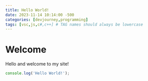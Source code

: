 ```yaml
---
title: Hello World!
date: 2023-11-14 10:14:00 -500
categories: [devjourney,programming]
tags: [vsc,js,c#,c++] # TAG names should always be lowercase
---
```


# Welcome

Hello and welcome to my site!

```javascript
console.log('Hello World!');
```